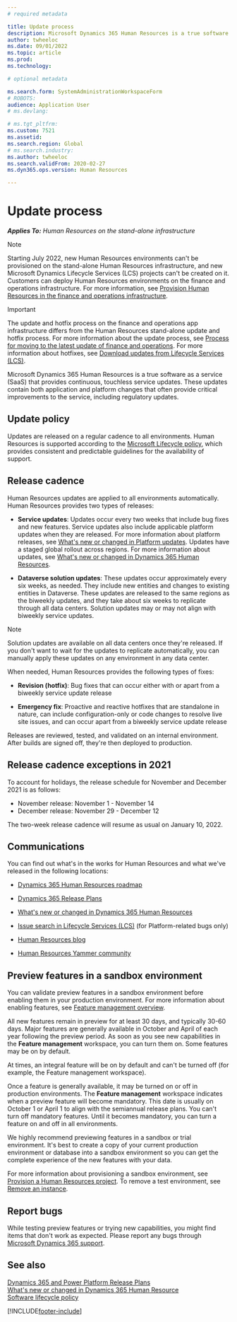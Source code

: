 ```yaml
---
# required metadata

title: Update process
description: Microsoft Dynamics 365 Human Resources is a true software as a service (SaaS) that provides continuous, touchless service updates for application and platform changes.
author: twheeloc
ms.date: 09/01/2022
ms.topic: article
ms.prod: 
ms.technology: 

# optional metadata

ms.search.form: SystemAdministrationWorkspaceForm
# ROBOTS: 
audience: Application User
# ms.devlang: 

# ms.tgt_pltfrm: 
ms.custom: 7521
ms.assetid: 
ms.search.region: Global
# ms.search.industry: 
ms.author: twheeloc
ms.search.validFrom: 2020-02-27
ms.dyn365.ops.version: Human Resources

---
```


# Update process

_**Applies To:** Human Resources on the stand-alone infrastructure_ 

> [!NOTE]
> Starting July 2022, new Human Resources environments can't be provisioned on the stand-alone Human Resources infrastructure, and new Microsoft Dynamics Lifecycle Services (LCS) projects can't be created on it. Customers can deploy Human Resources environments on the finance and operations infrastructure. For more information, see [Provision Human Resources in the finance and operations infrastructure](hr-admin-setup-provision-fo.md).

> [!IMPORTANT]
> The update and hotfix process on the finance and operations app infrastructure differs from the Human Resources stand-alone update and hotfix process. For more information about the update process, see [Process for moving to the latest update of finance and operations](../fin-ops-core/dev-itpro/migration-upgrade/upgrade-latest-update.md). For more information about hotfixes, see [Download updates from Lifecycle Services (LCS)](/fin-ops-core/dev-itpro/migration-upgrade/download-hotfix-lcs.md). 

Microsoft Dynamics 365 Human Resources is a true software as a service (SaaS) that provides continuous, touchless service updates. These updates contain both application and platform changes that often provide critical improvements to the service, including regulatory updates.

## Update policy

Updates are released on a regular cadence to all environments. Human Resources is supported according to the [Microsoft Lifecycle policy](https://support.microsoft.com/hub/4095338/microsoft-lifecycle-policy), which provides consistent and predictable guidelines for the availability of support.

## Release cadence 

Human Resources updates are applied to all environments automatically. Human Resources provides two types of releases:

- **Service updates**: Updates occur every two weeks that include bug fixes and new features. Service updates also include applicable platform updates when they are released. For more information about platform releases, see [What's new or changed in Platform updates](../fin-ops-core/dev-itpro/get-started/whats-new-home-page.md). Updates have a staged global rollout across regions. For more information about updates, see [What's new or changed in Dynamics 365 Human Resources](hr-admin-whats-new.md).

- **Dataverse solution updates**: These updates occur approximately every six weeks, as needed. They include new entities and changes to existing entities in Dataverse. These updates are released to the same regions as the biweekly updates, and they take about six weeks to replicate through all data centers. Solution updates may or may not align with biweekly service updates.

> [!NOTE]
> Solution updates are available on all data centers once they're released. If you don't want to wait for the updates to replicate automatically, you can manually apply these updates on any environment in any data center.

When needed, Human Resources provides the following types of fixes:

- **Revision (hotfix)**: Bug fixes that can occur either with or apart from a biweekly service update release

- **Emergency fix**: Proactive and reactive hotfixes that are standalone in nature, can include configuration-only or code changes to resolve live site issues, and can occur apart from a biweekly service update release

Releases are reviewed, tested, and validated on an internal environment. After builds are signed off, they're then deployed to production.

## Release cadence exceptions in 2021

To account for holidays, the release schedule for November and December 2021 is as follows:

- November release: November 1 - November 14
- December release: November 29 - December 12
 
The two-week release cadence will resume as usual on January 10, 2022.

## Communications

You can find out what's in the works for Human Resources and what we've released in the following locations:

- [Dynamics 365 Human Resources roadmap](https://dynamics.microsoft.com/roadmap/human-resources/)

- [Dynamics 365 Release Plans](/dynamics365/release-plans/)

- [What's new or changed in Dynamics 365 Human Resources](hr-admin-whats-new.md)

- [Issue search in Lifecycle Services (LCS)](../fin-ops-core/dev-itpro/lifecycle-services/issue-search-lcs.md) (for Platform-related bugs only)

- [Human Resources blog](https://community.dynamics.com/365/talent/b/dynamics365fortalent)

- [Human Resources Yammer community](https://www.yammer.com/dynamicsaxfeedbackprograms/#/threads/inGroup?type=in_group&feedId=10542230)

## Preview features in a sandbox environment

You can validate preview features in a sandbox environment before enabling them in your production environment. For more information about enabling features, see [Feature management overview](../fin-ops-core/fin-ops/get-started/feature-management/feature-management-overview.md).

All new features remain in preview for at least 30 days, and typically 30-60 days. Major features are generally available in October and April of each year following the preview period. As soon as you see new capabilities in the **Feature management** workspace, you can turn them on. Some features may be on by default.

At times, an integral feature will be on by default and can't be turned off (for example, the Feature management workspace).

Once a feature is generally available, it may be turned on or off in production environments. The **Feature management** workspace indicates when a preview feature will become mandatory. This date is usually on October 1 or April 1 to align with the semiannual release plans. You can't turn off mandatory features. Until it becomes mandatory, you can turn a feature on and off in all environments.

We highly recommend previewing features in a sandbox or trial environment. It's best to create a copy of your current production environment or database into a sandbox environment so you can get the complete experience of the new features with your data.

For more information about provisioning a sandbox environment, see [Provision a Human Resources project](hr-admin-setup-provision.md). To remove a test environment, see [Remove an instance](hr-admin-setup-remove-instance.md#remove-a-test-drive-environment). 

## Report bugs

While testing preview features or trying new capabilities, you might find items that don't work as expected. Please report any bugs through [Microsoft Dynamics 365 support](https://dynamics.microsoft.com/support/).

## See also

[Dynamics 365 and Power Platform Release Plans](/dynamics365/release-plans)</br>
[What's new or changed in Dynamics 365 Human Resource](hr-admin-whats-new.md)</br>
[Software lifecycle policy](../fin-ops-core/dev-itpro/migration-upgrade/versions-update-policy.md)



[!INCLUDE[footer-include](../includes/footer-banner.md)]
